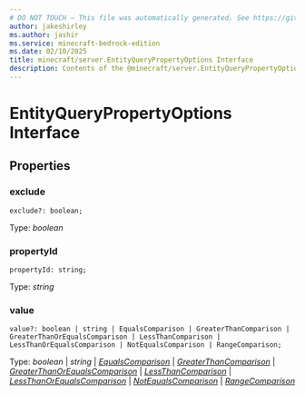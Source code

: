 ```yaml
---
# DO NOT TOUCH — This file was automatically generated. See https://github.com/mojang/minecraftapidocsgenerator to modify descriptions, examples, etc.
author: jakeshirley
ms.author: jashir
ms.service: minecraft-bedrock-edition
ms.date: 02/10/2025
title: minecraft/server.EntityQueryPropertyOptions Interface
description: Contents of the @minecraft/server.EntityQueryPropertyOptions class.
---
```

# EntityQueryPropertyOptions Interface

## Properties

### **exclude**
`exclude?: boolean;`

Type: *boolean*

### **propertyId**
`propertyId: string;`

Type: *string*

### **value**
`value?: boolean | string | EqualsComparison | GreaterThanComparison | GreaterThanOrEqualsComparison | LessThanComparison | LessThanOrEqualsComparison | NotEqualsComparison | RangeComparison;`

Type: *boolean* | *string* | [*EqualsComparison*](EqualsComparison.md) | [*GreaterThanComparison*](GreaterThanComparison.md) | [*GreaterThanOrEqualsComparison*](GreaterThanOrEqualsComparison.md) | [*LessThanComparison*](LessThanComparison.md) | [*LessThanOrEqualsComparison*](LessThanOrEqualsComparison.md) | [*NotEqualsComparison*](NotEqualsComparison.md) | [*RangeComparison*](RangeComparison.md)
